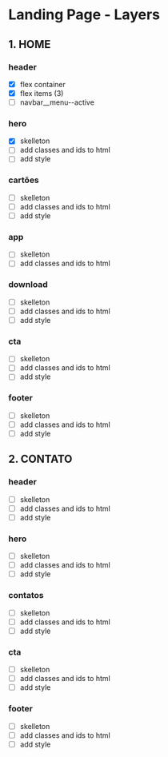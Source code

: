 # Landing Page - Layers 
## 1. HOME
### header
- [x] flex container
- [x] flex items (3)
- [ ] navbar__menu--active

### hero
- [x] skelleton
- [ ] add classes and ids to html
- [ ] add style

### cartões
- [ ] skelleton
- [ ] add classes and ids to html
- [ ] add style

### app
- [ ] skelleton
- [ ] add classes and ids to html

### download
- [ ] skelleton
- [ ] add classes and ids to html
- [ ] add style

### cta
- [ ] skelleton
- [ ] add classes and ids to html
- [ ] add style

### footer
- [ ] skelleton
- [ ] add classes and ids to html
- [ ] add style

## 2. CONTATO
### header
- [ ] skelleton
- [ ] add classes and ids to html
- [ ] add style 

### hero
- [ ] skelleton
- [ ] add classes and ids to html
- [ ] add style

### contatos
- [ ] skelleton
- [ ] add classes and ids to html
- [ ] add style

### cta
- [ ] skelleton
- [ ] add classes and ids to html
- [ ] add style

### footer
- [ ] skelleton
- [ ] add classes and ids to html
- [ ] add style